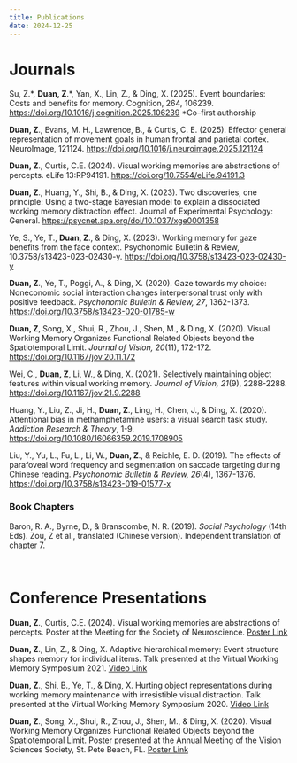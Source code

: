 ```yaml
---
title: Publications
date: 2024-12-25 
---
```


# Journals

Su, Z.\*, **Duan, Z**.\*, Yan, X., Lin, Z., & Ding, X. (2025). Event boundaries: Costs and benefits for memory. Cognition, 264, 106239. https://doi.org/10.1016/j.cognition.2025.106239 
\*Co–first authorship

**Duan, Z**., Evans, M. H., Lawrence, B., & Curtis, C. E. (2025). Effector general representation of movement goals in human frontal and parietal cortex. NeuroImage, 121124. https://doi.org/10.1016/j.neuroimage.2025.121124

**Duan, Z**., Curtis, C.E. (2024). Visual working memories are abstractions of percepts. eLife 13:RP94191. https://doi.org/10.7554/eLife.94191.3 

**Duan, Z**., Huang, Y., Shi, B., & Ding, X. (2023). Two discoveries, one principle: Using a two-stage Bayesian model to explain a dissociated working memory distraction effect. Journal of Experimental Psychology: General. https://psycnet.apa.org/doi/10.1037/xge0001358  

Ye, S., Ye, T., **Duan, Z**., & Ding, X. (2023). Working memory for gaze benefits from the face context. Psychonomic Bulletin & Review, 10.3758/s13423-023-02430-y. https://doi.org/10.3758/s13423-023-02430-y 

**Duan, Z**., Ye, T., Poggi, A., & Ding, X. (2020). Gaze towards my choice: Noneconomic social interaction changes interpersonal trust only with positive feedback. *Psychonomic Bulletin & Review, 27*, 1362-1373. https://doi.org/10.3758/s13423-020-01785-w

**Duan, Z**, Song, X., Shui, R., Zhou, J., Shen, M., & Ding, X. (2020). Visual Working Memory Organizes Functional Related Objects beyond the Spatiotemporal Limit. *Journal of Vision, 20*(11), 172-172. https://doi.org/10.1167/jov.20.11.172 

Wei, C., **Duan, Z**, Li, W., & Ding, X. (2021). Selectively maintaining object features within visual working memory. *Journal of Vision, 21*(9), 2288-2288. https://doi.org/10.1167/jov.21.9.2288 

Huang, Y., Liu, Z., Ji, H., **Duan, Z**., Ling, H., Chen, J., & Ding, X. (2020). Attentional bias in methamphetamine users: a visual search task study. *Addiction Research & Theory*, 1-9. https://doi.org/10.1080/16066359.2019.1708905

Liu, Y., Yu, L., Fu, L., Li, W., **Duan, Z**., & Reichle, E. D. (2019). The effects of parafoveal word frequency and segmentation on saccade targeting during Chinese reading. *Psychonomic Bulletin & Review, 26*(4), 1367-1376. https://doi.org/10.3758/s13423-019-01577-x


### Book Chapters
Baron, R. A., Byrne, D., & Branscombe, N. R. (2019). *Social Psychology* (14th Eds). Zou, Z et al., translated (Chinese version). Independent translation of chapter 7.

&nbsp;

# Conference Presentations

**Duan, Z**., Curtis, C.E. (2024). Visual working memories are abstractions of percepts. Poster at the Meeting for the Society of Neuroscience. [Poster Link](https://drive.google.com/file/d/1UHP4k8ytv6R1IVhveyU8K5T7IWtGttM4/view?usp=sharing)

**Duan, Z**., Lin, Z., & Ding, X. Adaptive hierarchical memory: Event structure shapes memory for individual items. Talk presented at the Virtual Working Memory Symposium 2021. [Video Link](https://youtu.be/86KG0VWIh9s)

**Duan, Z**., Shi, B., Ye, T., & Ding, X. Hurting object representations during working memory maintenance with irresistible visual distraction. Talk presented at the Virtual Working Memory Symposium 2020. [Video Link](https://www.youtube.com/watch?v=UKpKfCzag8M)

**Duan, Z**., Song, X., Shui, R., Zhou, J., Shen, M., & Ding, X. (2020). Visual Working Memory Organizes Functional Related Objects beyond the Spatiotemporal Limit. Poster presented at the Annual Meeting of the Vision Sciences Society, St. Pete Beach, FL. [Poster Link](https://drive.google.com/file/d/1o3n61LlTppIiWXvv7fe5D8oImNbQmd06/view?usp=sharing)